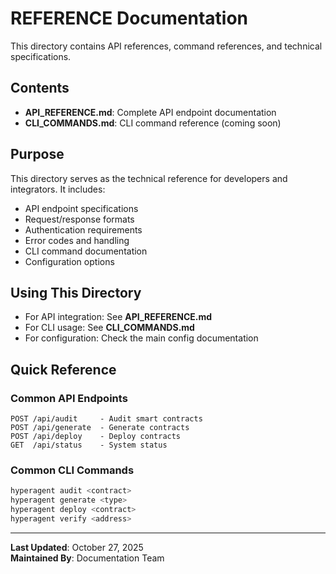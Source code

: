 # REFERENCE Documentation

This directory contains API references, command references, and technical specifications.

## Contents

- **API_REFERENCE.md**: Complete API endpoint documentation
- **CLI_COMMANDS.md**: CLI command reference (coming soon)

## Purpose

This directory serves as the technical reference for developers and integrators. It includes:

- API endpoint specifications
- Request/response formats
- Authentication requirements
- Error codes and handling
- CLI command documentation
- Configuration options

## Using This Directory

- For API integration: See **API_REFERENCE.md**
- For CLI usage: See **CLI_COMMANDS.md**
- For configuration: Check the main config documentation

## Quick Reference

### Common API Endpoints
```
POST /api/audit     - Audit smart contracts
POST /api/generate  - Generate contracts
POST /api/deploy    - Deploy contracts
GET  /api/status    - System status
```

### Common CLI Commands
```bash
hyperagent audit <contract>
hyperagent generate <type>
hyperagent deploy <contract>
hyperagent verify <address>
```

---

**Last Updated**: October 27, 2025  
**Maintained By**: Documentation Team

